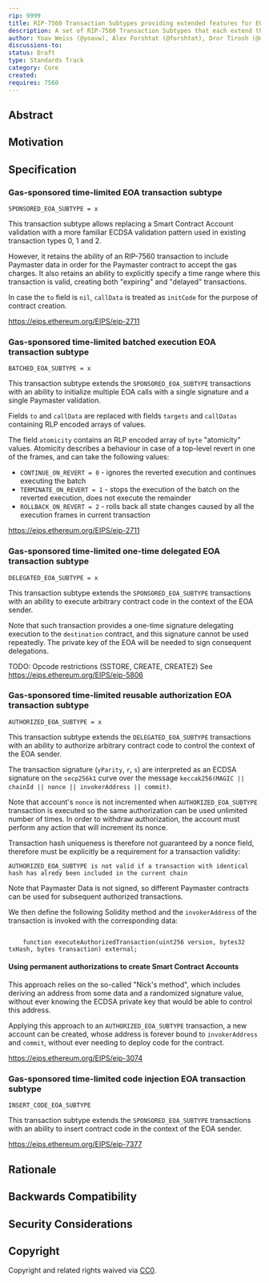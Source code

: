 ```yaml
---
rip: 9999
title: RIP-7560 Transaction Subtypes providing extended features for EOAs
description: A set of RIP-7560 Transaction Subtypes that each extend the existing functionality of Externally Owned Accounts and improve overall experience for the users
author: Yoav Weiss (@yoavw), Alex Forshtat (@forshtat), Dror Tirosh (@drortirosh), Shahaf Nacson (@shahafn)
discussions-to:
status: Draft
type: Standards Track
category: Core
created:
requires: 7560
---
```


## Abstract

## Motivation

## Specification

### Gas-sponsored time-limited EOA transaction subtype

```
SPONSORED_EOA_SUBTYPE = x
```

This transaction subtype allows replacing a Smart Contract Account validation with a more familiar ECDSA validation
pattern used in existing transaction types 0, 1 and 2.

However, it retains the ability of an RIP-7560 transaction to include Paymaster data in order for the Paymaster
contract to accept the gas charges. It also retains an ability to explicitly specify a time range where this
transaction is valid, creating both "expiring" and "delayed" transactions.

In case the `to` field is `nil`, `callData` is treated as `initCode` for the purpose of contract creation.

https://eips.ethereum.org/EIPS/eip-2711

### Gas-sponsored time-limited batched execution EOA transaction subtype

```
BATCHED_EOA_SUBTYPE = x
```

This transaction subtype extends the `SPONSORED_EOA_SUBTYPE` transactions with an ability to initialize multiple
EOA calls with a single signature and a single Paymaster validation.

Fields `to` and `callData` are replaced with fields `targets` and `callDatas` containing RLP encoded arrays of values.

The field `atomicity` contains an RLP encoded array of `byte` "atomicity" values.
Atomicity describes a behaviour in case of a top-level revert in one of the frames, and can take the following values:

* `CONTINUE_ON_REVERT = 0` - ignores the reverted execution and continues executing the batch
* `TERMINATE_ON_REVERT = 1` - stops the execution of the batch on the reverted execution, does not execute the remainder
* `ROLLBACK_ON_REVERT = 2` - rolls back all state changes caused by all the execution frames in current transaction

https://eips.ethereum.org/EIPS/eip-2711

### Gas-sponsored time-limited one-time delegated EOA transaction subtype

```
DELEGATED_EOA_SUBTYPE = x
```

This transaction subtype extends the `SPONSORED_EOA_SUBTYPE` transactions with an ability to execute arbitrary
contract code in the context of the EOA sender.

Note that such transaction provides a one-time signature delegating execution to the `destination` contract,
and this signature cannot be used repeatedly. The private key of the EOA will be needed to sign consequent delegations.

TODO: Opcode restrictions (SSTORE, CREATE, CREATE2)
See https://eips.ethereum.org/EIPS/eip-5806

### Gas-sponsored time-limited reusable authorization EOA transaction subtype

```
AUTHORIZED_EOA_SUBTYPE = x
```

This transaction subtype extends the `DELEGATED_EOA_SUBTYPE` transactions with an ability to authorize arbitrary
contract code to control the context of the EOA sender.

The transaction signature (`yParity`, `r`, `s`) are interpreted as an ECDSA signature on the `secp256k1` curve over
the message `keccak256(MAGIC || chainId || nonce || invokerAddress || commit)`.

Note that account's `nonce` is not incremented when `AUTHORIZED_EOA_SUBTYPE` transaction is executed so the same
authorization can be used unlimited number of times. In order to withdraw authorization, the account must perform
any action that will increment its nonce.

Transaction hash uniqueness is therefore not guaranteed by a nonce field, therefore must be explicitly be a requirement
for a transaction validity:

```
AUTHORIZED_EOA_SUBTYPE is not valid if a transaction with identical hash has alredy been included in the current chain
```

Note that Paymaster Data is not signed, so different Paymaster contracts can be used for subsequent
authorized transactions.

[//]: # (TODO: we need to provide `commitment` bytes to the invoker for validation, this function is one way to do it)

We then define the following Solidity method and the `invokerAddress` of the transaction is invoked with the
corresponding data:

```solidity

    function executeAuthorizedTransaction(uint256 version, bytes32 txHash, bytes transaction) external;

```

#### Using permanent authorizations to create Smart Contract Accounts

This approach relies on the so-called "Nick's method", which includes deriving an address from some data and
a randomized signature value, without ever knowing the ECDSA private key that would be able to control this address.

Applying this approach to an `AUTHORIZED_EOA_SUBTYPE` transaction, a new account can be created,
whose address is forever bound to `invokerAddress` and `commit`, without ever needing to deploy code for the contract.

https://eips.ethereum.org/EIPS/eip-3074

### Gas-sponsored time-limited code injection EOA transaction subtype

```
INSERT_CODE_EOA_SUBTYPE
```

This transaction subtype extends the `SPONSORED_EOA_SUBTYPE` transactions with an ability to insert
contract code in the context of the EOA sender.

https://eips.ethereum.org/EIPS/eip-7377

## Rationale

## Backwards Compatibility

## Security Considerations

## Copyright

Copyright and related rights waived via [CC0](../LICENSE.md).
